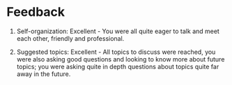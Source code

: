 # Feedback

1) Self-organization: Excellent - You were all quite eager to talk and meet each other, friendly and professional.

2) Suggested topics: Excellent - All topics to discuss were reached, you were also asking good questions and looking to know more about future topics; you were asking quite in depth questions about topics quite far away in the future.